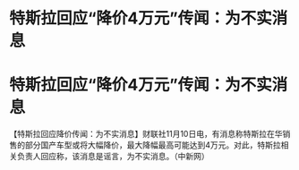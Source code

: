 # 特斯拉回应“降价4万元”传闻：为不实消息

# 特斯拉回应“降价4万元”传闻：为不实消息

【特斯拉回应降价传闻：为不实消息】财联社11月10日电，有消息称特斯拉在华销售的部分国产车型或将大幅降价，最大降幅最高可能达到4万元。对此，特斯拉相关负责人回应称，该消息是谣言，为不实消息。（中新网）


